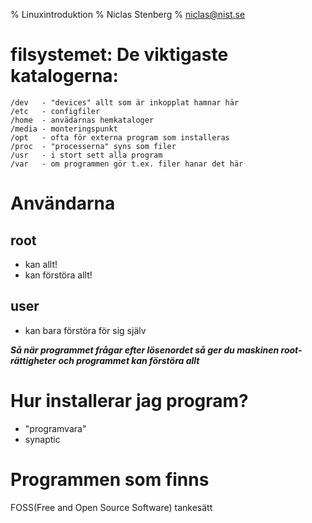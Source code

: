 % Linuxintroduktion
% Niclas Stenberg
% niclas@nist.se


# filsystemet: De viktigaste katalogerna:

	/dev   - "devices" allt som är inkopplat hamnar här
	/etc   - configfiler
	/home  - anvädarnas hemkataloger
	/media - monteringspunkt
	/opt   - ofta för externa program som installeras
	/proc  - "processerna" syns som filer
	/usr   - i stort sett alla program
	/var   - om programmen gör t.ex. filer hanar det här



# Användarna

## root

- kan allt!
- kan förstöra allt!

## user

- kan bara förstöra för sig själv

_**Så när programmet frågar efter lösenordet så ger du maskinen
root-rättigheter och programmet kan förstöra allt**_


# Hur installerar jag program?

- "programvara"
- synaptic


# Programmen som finns

FOSS(Free and Open Source Software) tankesätt


